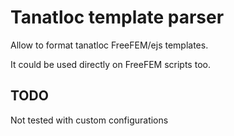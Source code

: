 # Tanatloc template parser

Allow to format tanatloc FreeFEM/ejs templates.

It could be used directly on FreeFEM scripts too.

## TODO

Not tested with custom configurations
